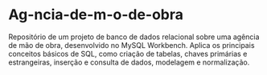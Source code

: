 # Ag-ncia-de-m-o-de-obra
Repositório de um projeto de banco de dados relacional sobre uma agência de mão de obra, desenvolvido no MySQL Workbench. Aplica os principais conceitos básicos de SQL, como criação de tabelas, chaves primárias e estrangeiras, inserção e consulta de dados, modelagem e normalização.
